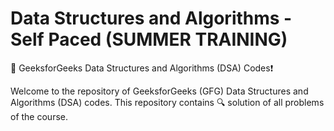 # Data Structures and Algorithms - Self Paced (SUMMER TRAINING)

🚀 GeeksforGeeks Data Structures and Algorithms (DSA) Codes❗️

Welcome to the repository of GeeksforGeeks (GFG) Data Structures and Algorithms (DSA) codes. This repository contains 🔍 solution of all problems of the course.
